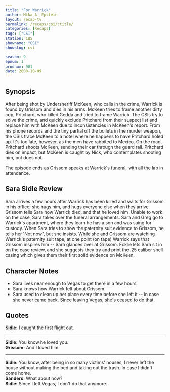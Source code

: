 ```yaml
---
title: "For Warrick"
author: Mika A. Epstein
layout: recap-tv
permalink: /recaps/csi/:title/
categories: [Recaps]
tags: ["CSI"]
station: CBS
showname: "CSI"
showslug: csi

season: 9  
epnum: 1  
prodnum: 901  
date: 2008-10-09
---
```


## Synopsis

After being shot by Undersheriff McKeen, who calls in the crime, Warrick is found by Grissom and dies in his arms. McKeen tries to frame another dirty cop, Pritchard, who killed Gedda and tried to frame Warrick. The CSIs try to solve the crime, and quickly exclude Pritchard from their suspect list and replace him with McKeen due to inconsistencies in McKeen's report. From his phone records and the tiny partial off the bullets in the murder weapon, the CSIs trace McKeen to a hotel where he happens to have Pritchard holed up. It's too late, however, as the men have rabbited to Mexico. On the road, Pritchard shoots McKeen, sending their car through the guard rail. Pritchard dies on impact, but McKeen is caught by Nick, who contemplates shooting him, but does not.

The episode ends as Grissom speaks at Warrick's funeral, with all the lab in attendance.

## Sara Sidle Review

Sara arrives a few hours after Warrick has been killed and waits for Grissom in his office; she hugs him, and hugs everyone else when they arrive. Grissom tells Sara how Warrick died, and that he loved him. Unable to work on the case, Sara takes over the funeral arrangements. Sara and Greg go to Warrick's apartment, where they learn he has a son and was suing for custody. When Sara tries to show the paternity suit evidence to Grissom, he tells her 'Not now.', but she insists. While she and Grissom are watching Warrick's paternity suit tape, at one point (on tape) Warrick says that Grissom inspires him -- Sara glances over at Grissom. Ecklie lets Sara sit in on the case review, and she suggests they try and print the .25 caliber shell casing which gives them their first solid evidence on McKeen.

## Character Notes

* Sara lives near enough to Vegas to get there in a few hours.  
* Sara knows how Warrick felt about Grissom.  
* Sara used to clean up her place every time before she left it -- in case she never came back. Since leaving Vegas, she's ceased to do that.

## Quotes

**Sidle:** I caught the first flight out.  

* * *

**Sidle:** You know he loved you.  
**Grissom:** And I loved him.  

* * *

**Sidle:** You know, after being in so many victims' houses, I never left the house without making the bed and taking out the trash. In case I didn't come home.  
**Sanders:** What about now?  
**Sidle:** Since I left Vegas, I don't do that anymore.

